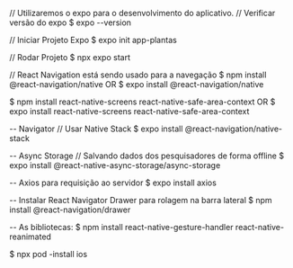 // Utilizaremos o expo para o desenvolvimento do aplicativo.
// Verificar versão do expo
$ expo --version

// Iniciar Projeto Expo
$ expo init app-plantas

// Rodar Projeto
$ npx expo start

// React Navigation está sendo usado para a navegação
$ npm install @react-navigation/native
OR
$ expo install @react-navigation/native  

$ npm install react-native-screens react-native-safe-area-context
OR
$ expo install react-native-screens react-native-safe-area-context

-- Navigator
// Usar Native Stack
$ expo install @react-navigation/native-stack

-- Async Storage
// Salvando dados dos pesquisadores de forma offline 
$ expo install @react-native-async-storage/async-storage

-- Axios para requisição ao servidor
$ expo install axios

-- Instalar React Navigator Drawer para rolagem na barra lateral
$ npm install @react-navigation/drawer

-- As bibliotecas:
$ npm install react-native-gesture-handler react-native-reanimated

$ npx pod -install ios